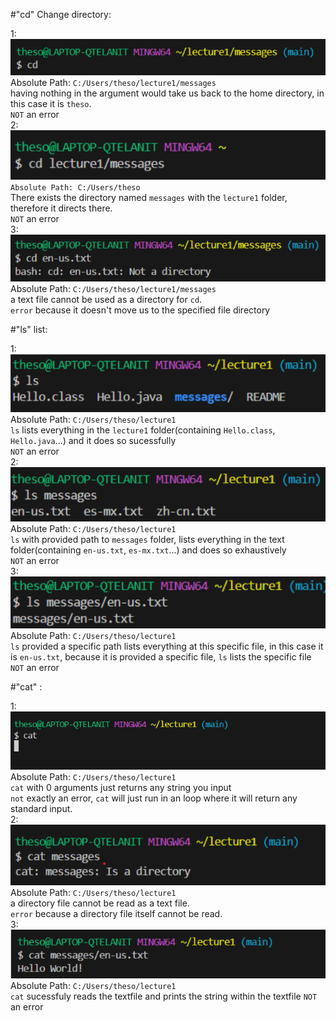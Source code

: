 #"cd" Change directory:  

1:![image](1lab1.png)  <br> Absolute Path: `C:/Users/theso/lecture1/messages`  <br> having nothing in the argument would take us back to the home directory, in this case it is `theso`.  <br> `NOT` an error  <br>
2: ![image](2lab1.png)  <br> `Absolute Path: C:/Users/theso`  <br> There exists the directory named `messages` with the `lecture1` folder, therefore it directs there.  <br> `NOT` an error  <br>
3: ![image](3lab1.png)  <br> Absolute Path: `C:/Users/theso/lecture1/messages`  <br> a text file cannot be used as a directory for `cd`. 
  <br>  `error` because it doesn't move us to the specified file directory<br>

#"ls" list:  

1: ![image](4lab1.png)  <br> Absolute Path: `C:/Users/theso/lecture1 ` <br> `ls` lists everything in the `lecture1` folder(containing `Hello.class`, `Hello.java`...) and it does so sucessfully <br> `NOT` an error  <br>
2: ![image](5lab1.png)  <br> Absolute Path: `C:/Users/theso/lecture1`  <br> `ls` with provided path to `messages` folder, lists everything in the text folder(containing `en-us.txt`, `es-mx.txt`...) and does so exhaustively <br> `NOT` an error  <br>
3: ![image](6lab1.png)  <br> Absolute Path: `C:/Users/theso/lecture1` <br> `ls` provided a specific path lists everything at this specific file, in this case it is `en-us.txt`, because it is provided a specific file, `ls` lists the specific file <br> `NOT` an error  <br>


#"cat" :  

1: ![image](7lab1.png)  <br> Absolute Path: `C:/Users/theso/lecture1`  <br> `cat` with 0 arguments just returns any string you input <br> `not` exactly an error, `cat` will just run in an loop where it will return any standard input. <br>
2: ![image](8lab1.png)  <br> Absolute Path: `C:/Users/theso/lecture1`  <br>  a directory file cannot be read as a text file. <br> `error` because a directory file itself cannot be read. <br>
3: ![image](9lab1.png)  <br> Absolute Path: `C:/Users/theso/lecture1`  <br> `cat` sucessfuly reads the textfile and prints the string within the textfile `NOT` an error  <br>
